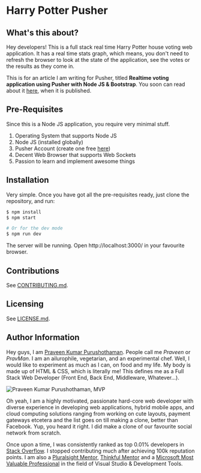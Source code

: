 # Harry Potter Pusher

## What's this about?

Hey developers! This is a full stack real time Harry Potter house voting web application. It has a real time stats graph, which means, you don't need to refresh the browser to look at the state of the application, see the votes or the results as they come in.

This is for an article I am writing for Pusher, titled **Realtime voting application using Pusher with Node JS & Bootstrap**. You soon can read about it [here](https://pusher.com/tutorials), when it is published.

## Pre-Requisites

Since this is a Node JS application, you require very minimal stuff.

1. Operating System that supports Node JS
2. Node JS (installed globally)
3. Pusher Account (create one free [here](https://pusher.com/))
4. Decent Web Browser that supports Web Sockets
5. Passion to learn and implement awesome things

## Installation

Very simple. Once you have got all the pre-requisites ready, just clone the repository, and run:

```bash
$ npm install
$ npm start

# Or for the dev mode
$ npm run dev
```

The server will be running. Open http://localhost:3000/ in your favourite browser.

## Contributions

See [CONTRIBUTING.md](./CONTRIBUTING.md).

## Licensing

See [LICENSE.md](./LICENSE.md).

## Author Information

Hey guys, I am [Praveen Kumar Purushothaman](https://praveen.science/). People call me *Praveen* or *PravMan*. I am an ailurophile, vegetarian, and an experimental chef. Well, I would like to experiment as much as I can, on food and my life. My body is made up of HTML & CSS, which is literally me! This defines me as a Full Stack Web Developer (Front End, Back End, Middleware, Whatever...).

![Praveen Kumar Purushothaman, MVP](https://i.imgur.com/7lYPjeYl.jpg)

Oh yeah, I am a highly motivated, passionate hard-core web developer with diverse experience in developing web applications, hybrid mobile apps, and cloud computing solutions ranging from working on cute layouts, payment gateways etcetera and the list goes on till making a clone, better than Facebook. Yup, you heard it right. I did make a clone of our favourite social network from scratch.

Once upon a time, I was consistently ranked as top 0.01% developers in [Stack Overflow](https://stackoverflow.com/users/462627). I stopped contributing much after achieving 100k reputation points. I am also a [Pluralsight Mentor](https://hackhands.com/praveen/), [Thinkful Mentor](https://www.thinkful.com/mentors/praveen-kumar-purushothaman/) and a [Microsoft Most Valuable Professional](https://mvp.microsoft.com/en-us/PublicProfile/5001822) in the field of Visual Studio & Development Tools.
